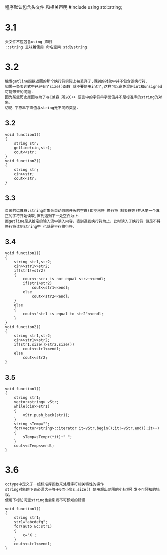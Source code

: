 程序默认包含头文件 和相关声明
#include <string>
using std::string;
# 3.1
    头文件不应包含using 声明
    ::string 意味着使用 命名空间 std的string
# 3.2
    触发getline函数返回的那个换行符实际上被丢弃了,得到的对象中并不包含该换行符.
    如果一条表达式中已经有了size()函数 就不要使用int了,这样可以避免混用int和unsigned可能带来的问题.
    因为某些历史原因与为了与C兼容 所以C++ 语言中的字符串字面值并不是标准库的string的对象。
    切记 字符串字面值与string是不同的类型.
## 3.2
```
void function1()
{
	string str;
	getline(cin,str);
	cout<<str;
}
void function2()
{
	string str;
	cin>>str;
	cout<<str;
}
```

## 3.3
    自带的运算符:string对象会自动忽略开头的空白(即空格符 换行符 制表符等)并从第一个真正的字符开始读取,直到遇到下一处空白为止.
    而getline是从给定的输入流中读入内容，直到遇到换行符为止，此时读入了换行符 但是不将换行符读到string中 也就是不存换行符.
    
## 3.4
```
void function1()
{
	string str1,str2;
	cin>>str1>>str2;
	if(str1!=str2)
	{
		cout<<"str1 is not equal str2"<<endl;
		if(str1>str2)
			cout<<str1<<endl;
		else
			cout<<str2<<endl;
	}
	else
	{
		cout<<"str1 is equal to str2"<<endl;
	}
}
void function2()
{
	string str1,str2;
	cin>>str1>>str2;
	if(str1.size()>str2.size())
		cout<<str1<<endl;
	else
		cout<<str2;
}
```
## 3.5
```
void function1()
{
	string str1;
	vector<string> vStr;
	while(cin>>str1)
	{
		vStr.push_back(str1);
	}
	string sTemp="";
	for(vector<string>::iterator it=vStr.begin();it!=vStr.end();it++)
	{
		sTemp=sTemp+(*it)+" ";
	}
	cout<<sTemp<<endl;
}
```
# 3.6
    cctype中定义了一组标准库函数来处理字符相关特性的操作
    string对象的下表必须大于等于0而小鱼s.size() 使用超出范围的小标将引发不可预知的错误，
    使用下标访问空string也会引发不可预知的错误
    
```
void function1()
{
	string str1;
	str1="abcdefg";
	for(auto &c:str1)
	{
		c='X';
	}
	cout<<str1<<endl;
}
```
##